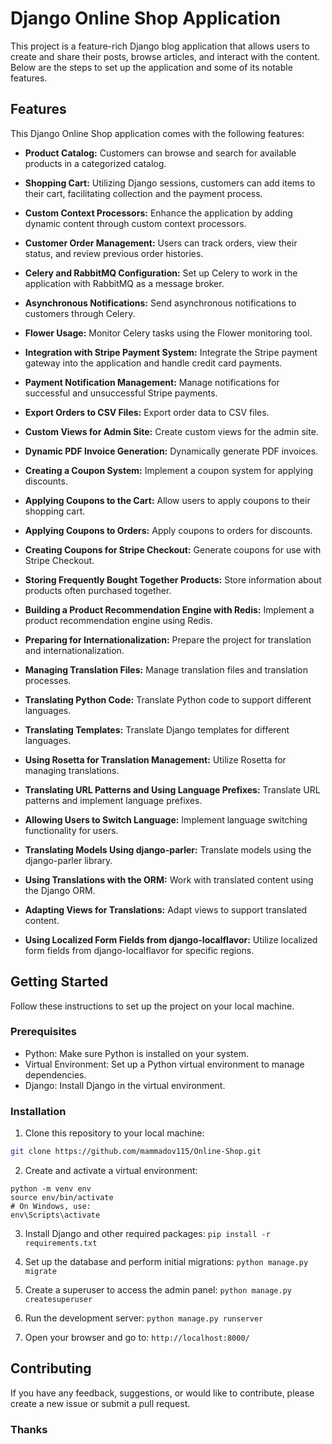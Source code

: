 # Django Online Shop Application

This project is a feature-rich Django blog application that allows users to create and share their posts, browse articles, and interact with the content. Below are the steps to set up the application and some of its notable features.

## Features

This Django Online Shop application comes with the following features:


- **Product Catalog:** Customers can browse and search for available products in a categorized catalog.

- **Shopping Cart:** Utilizing Django sessions, customers can add items to their cart, facilitating collection and the payment process.

- **Custom Context Processors:** Enhance the application by adding dynamic content through custom context processors.

- **Customer Order Management:** Users can track orders, view their status, and review previous order histories.

- **Celery and RabbitMQ Configuration:** Set up Celery to work in the application with RabbitMQ as a message broker.

- **Asynchronous Notifications:** Send asynchronous notifications to customers through Celery.

- **Flower Usage:** Monitor Celery tasks using the Flower monitoring tool.

- **Integration with Stripe Payment System:** Integrate the Stripe payment gateway into the application and handle credit card payments.

- **Payment Notification Management:** Manage notifications for successful and unsuccessful Stripe payments.

- **Export Orders to CSV Files:** Export order data to CSV files.

- **Custom Views for Admin Site:** Create custom views for the admin site.

- **Dynamic PDF Invoice Generation:** Dynamically generate PDF invoices.

- **Creating a Coupon System:** Implement a coupon system for applying discounts.

- **Applying Coupons to the Cart:** Allow users to apply coupons to their shopping cart.

- **Applying Coupons to Orders:** Apply coupons to orders for discounts.

- **Creating Coupons for Stripe Checkout:** Generate coupons for use with Stripe Checkout.

- **Storing Frequently Bought Together Products:** Store information about products often purchased together.

- **Building a Product Recommendation Engine with Redis:** Implement a product recommendation engine using Redis.

- **Preparing for Internationalization:** Prepare the project for translation and internationalization.

- **Managing Translation Files:** Manage translation files and translation processes.

- **Translating Python Code:** Translate Python code to support different languages.

- **Translating Templates:** Translate Django templates for different languages.

- **Using Rosetta for Translation Management:** Utilize Rosetta for managing translations.

- **Translating URL Patterns and Using Language Prefixes:** Translate URL patterns and implement language prefixes.

- **Allowing Users to Switch Language:** Implement language switching functionality for users.

- **Translating Models Using django-parler:** Translate models using the django-parler library.

- **Using Translations with the ORM:** Work with translated content using the Django ORM.

- **Adapting Views for Translations:** Adapt views to support translated content.

- **Using Localized Form Fields from django-localflavor:** Utilize localized form fields from django-localflavor for specific regions.


## Getting Started

Follow these instructions to set up the project on your local machine.

### Prerequisites

- Python: Make sure Python is installed on your system.
- Virtual Environment: Set up a Python virtual environment to manage dependencies.
- Django: Install Django in the virtual environment.

### Installation

1. Clone this repository to your local machine:

```bash 
git clone https://github.com/mammadov115/Online-Shop.git
```

2.  Create and activate a virtual environment:

```
python -m venv env
source env/bin/activate  
# On Windows, use: 
env\Scripts\activate
```

3. Install Django and other required packages:
``pip install -r requirements.txt``

4.  Set up the database and perform initial migrations:
``python manage.py migrate``

5. Create a superuser to access the admin panel:
``python manage.py createsuperuser``

6. Run the development server:
``python manage.py runserver``

7. Open your browser and go to:
``http://localhost:8000/``



## Contributing

If you have any feedback, suggestions, or would like to contribute, please create a new issue or submit a pull request.

### Thanks